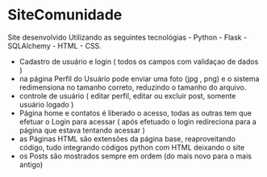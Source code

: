 # SiteComunidade

Site desenvolvido Utilizando as seguintes tecnológias - Python - Flask - SQLAlchemy - HTML - CSS.

- Cadastro de usuário e login ( todos os campos com validaçao de dados )
- na página Perfil do Usuário pode enviar uma foto (jpg , png) e o sistema redimensiona no tamanho correto, reduzindo o tamanho do arquivo.
- controle de usuário ( editar perfil, editar ou excluir post, somente usuário logado )
- Página home e contatos é liberado o acesso, todas as outras tem que efetuar o Login para acessar ( após efetuado o login redireciona para a página que estava tentando acessar )
- as Páginas HTML são extensões da página base, reaproveitando código, tudo integrando códigos python com HTML deixando o site
- os Posts são mostrados sempre em ordem (do mais novo para o mais antigo)
